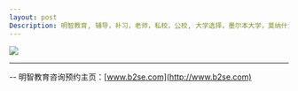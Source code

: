 ```yaml
---
layout: post
Description: 明智教育, 辅导，补习，老师，私校，公校, 大学选择，墨尔本大学，莫纳什大学，排名， Universities Selection, Private Schools, Selective Schools, Writing tutoring, Interviews tutoring, Resume Writing 
---
```


![](http://www.b2se.com/blog/images/Universities%20in%20Melbourne.jpg)

	
--------
-- 明智教育咨询预约主页：[www.b2se.com](http://www.b2se.com)

